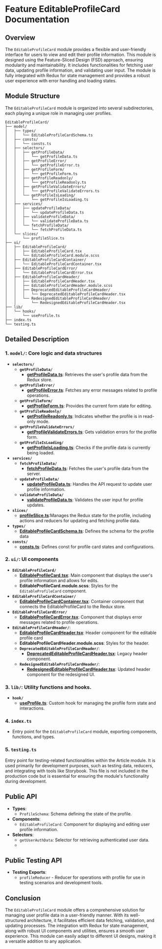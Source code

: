 # Feature EditableProfileCard  Documentation

## Overview

The `EditableProfileCard` module provides a flexible and user-friendly interface for users to view and edit their profile information. This module is designed using the Feature-Sliced Design (FSD) approach, ensuring modularity and maintainability. It includes functionalities for fetching user data, updating profile information, and validating user input. The module is fully integrated with Redux for state management and provides a robust user experience with error handling and loading states.

## Module Structure

The `EditableProfileCard` module is organized into several subdirectories, each playing a unique role in managing user profiles.

```text
EditableProfileCard/
├── model/
│   ├── types/
│   │   └── EditableProfileCardSchema.ts
│   ├── consts/
│   │   └── consts.ts
│   ├── selectors/
│   │   ├── getProfileData/
│   │   │   └── getProfileData.ts
│   │   ├── getProfileError/
│   │   │   └── getProfileError.ts
│   │   ├── getProfileForm/
│   │   │   └── getProfileForm.ts
│   │   ├── getProfileReadonly/
│   │   │   └── getProfileReadonly.ts
│   │   ├── getProfileValidateErrors/
│   │   │   └── getProfileValidateErrors.ts
│   │   └── getProfileIsLoading/
│   │       └── getProfileIsLoading.ts
│   ├── services/
│   │   ├── updateProfileData/
│   │   │   └── updateProfileData.ts
│   │   ├── validateProfileData/
│   │   │   └── validateProfileData.ts
│   │   └── fetchProfileData/
│   │       └── fetchProfileData.ts
│   └── slices/
│       └── profileSlice.ts
├── ui/
│   ├── EditableProfileCard/
│   │   ├── EditableProfileCard.tsx
│   │   └── EditableProfileCard.module.scss
│   ├── EditableProfileCardContainer/
│   │   └── EditableProfileCardContainer.tsx
│   ├── EditableProfileCardError/
│   │   └── EditableProfileCardError.tsx
│   ├── EditableProfileCardHeader/
│   │   ├── EditableProfileCardHeader.tsx
│   │   ├── EditableProfileCardHeader.module.scss
│   │   ├── DeprecatedEditableProfileCardHeader/
│   │   │   └── DeprecatedEditableProfileCardHeader.tsx
│   │   └── RedesignedEditableProfileCardHeader/
│   │       └── RedesignedEditableProfileCardHeader.tsx
├── lib/
│   └── hooks/
│       └── useProfile.ts
├── index.ts
└── testing.ts
```
## Detailed Description

### 1. `model/`: Core logic and data structures 

- **`selectors/`**
    - **`getProfileData/`**
        - [**getProfileData.ts**](./model/selectors/getProfileData/README.md):  Retrieves the user's profile data from the Redux store.
    - **`getProfileError/`**
        - [**getProfileError.ts**](./model/selectors/getProfileError/README.md):  Fetches any error messages related to profile operations.
    - **`getProfileForm/`**
        - [**getProfileForm.ts**](./model/selectors/getProfileForm/README.md):   Provides the current form state for editing.
    - **`getProfileReadonly/`**
        - [**getProfileReadonly.ts**](./model/selectors/getProfileReadonly/README.md):   Indicates whether the profile is in read-only mode.
    - **`getProfileValidateErrors/`**
        - [**getProfileValidateErrors.ts**](./model/selectors/getProfileValidateErrors/README.md):  Gets validation errors for the profile form.
    - **`getProfileIsLoading/`**
        - [**getProfileIsLoading.ts**](./model/selectors/getProfileIsLoading/README.md): Checks if the profile data is currently being loaded.
- **`services/`**
    - **`fetchProfileData/`**
        - [**fetchProfileData.ts**](./model/services/fetchProfileData/README.md): Fetches the user's profile data from the server.
    - **`updateProfileData/`**
        - [**updateProfileData.ts**](model/services/updateUserProfileThunk/README.md): Handles the API request to update user profile information.
    - **`validateProfileData/`**
        - [**validateProfileData.ts**](./model/services/validateProfileData/README.md): Validates the user input for profile updates.
- **`slices/`**
    - [**profileSlice.ts**](model/slices/README.md):Manages the Redux state for the profile, including actions and reducers for updating and fetching profile data.
- **`types/`**
    - [**EditableProfileCardSchema.ts**](./model/types/editableProfileCardSchema.ts): Defines the schema for the profile data
- **`consts/`**
    - [**consts.ts**](./model/consts/README.md): Defines const for profile card states and configurations.

### 2. `ui/`: UI components 

- **`EditableProfileCard/`**
    - [**EditableProfileCard.tsx**](./ui/EditableProfileCard/README.md): Main component that displays the user's profile information and allows for edits.
    - **EditableProfileCard.module.scss**: Styles for the `EditableProfileCard` component.
- **`EditableProfileCardContainer/`**
    - [**EditableProfileCardContainer.tsx**](./ui/EditableProfileCardContainer/README.md): Container component that connects the EditableProfileCard to the Redux store.
- **`EditableProfileCardError/`**
    - [**EditableProfileCardError.tsx**](./ui/EditableProfileCardError/README.md): Component that displays error messages related to profile operations.
- **`EditableProfileCardHeader/`**:
    - [**EditableProfileCardHeader.tsx**](./ui/EditableProfileCardHeader/README.md): Header component for the editable profile card
    - **EditableProfileCardHeader.module.scss**: Styles for the header.
    - **`DeprecatedEditableProfileCardHeader/`**:
      - [**DeprecatedEditableProfileCardHeader.tsx**](./ui/EditableProfileCardHeader/DeprecatedEditableProfileCardHeader/README.md): Legacy header component.
    - **`RedesignedEditableProfileCardHeader/`**:
      -  [**RedesignedEditableProfileCardHeader.tsx**](./ui/EditableProfileCardHeader/RedesignedEditableProfileCardHeader/README.md): Updated header component for the redesigned UI.

### 3. `lib/`:  Utility functions and hooks.
- **`hook/`**
    - [**useProfile.ts**](./lib/hooks/README.md):  Custom hook for managing the profile form state and interactions.
### 4. `index.ts`
- Entry point for the `EditableProfileCard` module, exporting components, functions, and types.

### 5. `testing.ts`

Entry point for testing-related functionalities within the Article module. It is used primarily for development purposes, such as testing data, reducers, and integrating with tools like Storybook. This file is not included in the production code but is essential for ensuring the module's functionality during development.


## Public API

- **Types**:
    - `ProfileSchema`: Schema defining the state of the profile.
- **Components**:
    - `EditableProfileCard`: Component for displaying and editing user profile information.
- **Selectors**:
    - `getUserAuthData`: Selector for retrieving authenticated user data.
    - 
## Public Testing API
- **Testing Exports**:
    - `profileReducer` - Reducer for operations with profile for use in testing scenarios and development tools.

## Conclusion
The `EditableProfileCard` module offers a comprehensive solution for managing user profile data in a user-friendly manner. With its well-structured architecture, it facilitates efficient data fetching, validation, and updating processes. The integration with Redux for state management, along with robust UI components and utilities, ensures a smooth user experience. This module can easily adapt to different UI designs, making it a versatile addition to any application.
